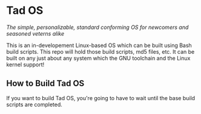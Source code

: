 # Tad OS
_The simple, personalizable, standard conforming OS for newcomers and seasoned veterns alike_

This is an in-developement Linux-based OS which can be built using Bash build scripts. This repo will hold those build scripts, md5 files, etc. It can be built on any just about any system which the GNU toolchain and the Linux kernel support!

## How to Build Tad OS

If you want to build Tad OS, you're going to have to wait until the base build scripts are completed. 
